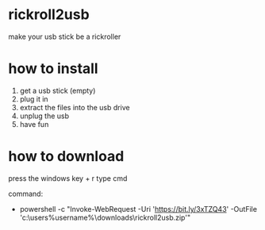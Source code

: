 # rickroll2usb
make your usb stick be a rickroller



# how to install
1. get a usb stick (empty)
2. plug it in
3. extract the files into the usb drive
4. unplug the usb
5. have fun



# how to download

press the windows key + r
type cmd


command: 

- powershell -c "Invoke-WebRequest -Uri 'https://bit.ly/3xTZQ43' -OutFile 'c:\users\%username%\downloads\rickroll2usb.zip'"
